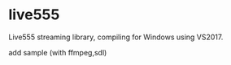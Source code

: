 # live555
Live555 streaming library, compiling for Windows using VS2017.

add sample (with ffmpeg,sdl)
